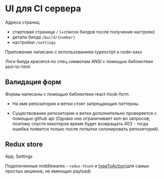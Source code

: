 # UI для CI сервера

Адреса страниц

- стартовая страница `/` (+список билдов после получения настроек)
- детали билда `/build/{number}`
- настройки `/settings`

Приложение написано с использованием typescript и node-sass

Логи билда красятся по спец.символам ANSI с помощью библиотеки asni-to-html

## Валидация форм

Формы написаны с помощью библиотеки react-hook-form.

- На имя репозитория и ветки стоят запрещающие паттерны.

- Существование репозитория и ветки дополнительно проверяется с помощью github api (Однако оно ограничивает кол-во запросов, поэтому спустя некоторое время будет возвращать 403 - тогда ошибка появится только после попытки склонировать репозиторий).

## Redux store

App, Settings

Подключенные middlewares - `redux-thunk` и [typeToAction](https://github.com/Super-Cereal/BlackWhiteNYellow/blob/master/src/redux/middlewares.js)(для самых простых акшенов, не имеющих payload)
